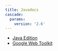 ```yaml
---
title: Javadocs
cascade:
  params:
    version: '2.6'
---
```


<div class="javadocs-index">
  <ul>
      <li><a href="java/">Java Edition</a></li>
      <li><a href="gwt/">Google Web Toolkit</a></li>
  </ul>
</div>